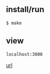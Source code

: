 ## install/run
```
$ make
```
## view
```
localhost:3000
```

[url](https://limitless-lake-7219.herokuapp.com)
